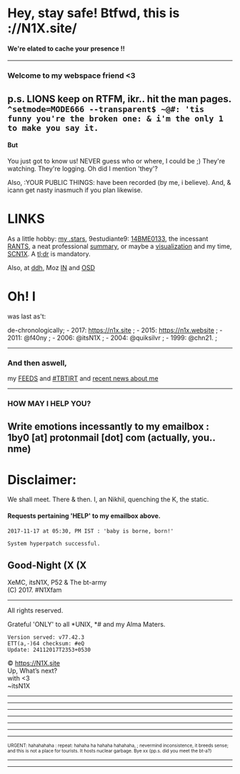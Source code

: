 # Hey, stay safe! Btfwd, this is ://N1X.site/
#### We're elated to cache your presence !!
---

### Welcome to my webspace friend <3
p.s. LIONS keep on RTFM, ikr.. hit the man pages.
`^setmode=MODE666 --transparent$ ~@#:
'tis funny you're the broken one: & i'm the only 1 to make you say it.
`
---

#### But
You just got to know us! NEVER guess who or where, I could be ;)
They're watching. They're logging.
Oh did I mention 'they'?


Also, :YOUR PUBLIC THINGS: have been recorded (by me, i believe).
And, & icann get nasty inasmuch if you plan likewise.


# LINKS
As a little hobby: [my .stars](http://github.com/itsn1x), 9estudiante9: [14BME0133](http://14bme0133.github.io), the incessant [RANTS](http://twitter.com/itsn1x), a neat professional [summary](http://linkedin.com/in/itsn1x), or maybe a [visualization](https://vizualize.me/N1X) and my time, [SCN1X](http://soundcloud.com/itsn1x). A [tl;dr](https://about.me/itsN1X) is mandatory.


Also, at [ddh](https://duckduckhack.com/u/itsn1x), Moz [IN](https://mozillatn.github.io) and [OSD](https://opensourcedesign.org)

# Oh! I 
was last as't:

de-chronologically;
    -   2017: https://n1x.site ;
    -   2015: https://n1x.website ;
    -   2011: @f40ny ;
    -   2006: @itsN1X ;
    -   2004: @quiksilvr ;
    -   1999: @chn21. ;

---

### And then aswell, 
my [FEEDS](NewsFEEDforN1Xsite) and [#TBTIRT](https://twitter.com/search?q=TBTIRT) and [recent news about me](http://google.com/search?q=n1x)

---

### HOW MAY I HELP YOU?
Write emotions incessantly to my emailbox : 1by0 [at] protonmail [dot] com (actually, you.. nme)
---

# Disclaimer:
We shall meet. There & then. I, an Nikhil, quenching the K, the static.

#### Requests pertaining 'HELP' to my emailbox above.

```
2017-11-17 at 05:30, PM IST : 'baby is borne, born!'

System hyperpatch successful.
```

## Good-Night (X (X
XeMC, itsN1X, P52 & The bt-army  
(C) 2017. #N1Xfam

---

All rights reserved.

Grateful 'ONLY' to all \*UNIX, \*# and my Alma Maters.


    Version served: v77.42.3
    ETT(a,-)64 checksum: #eQ
    Update: 24112017T2353+0530

© https://N1X.site
<br>Up, What’s next?
<br>with <3
<br>~itsN1X
<hr><hr><hr><hr><hr><hr><hr><font size='1'>URGENT: hahahahaha : repeat: hahaha ha hahaha hahahaha, ; nevermind inconsistence, it breeds sense; and this is not a place for tourists. It hosts nuclear garbage. Bye xx (pp.s. did you meet the bt-a?)</font><hr><hr>
